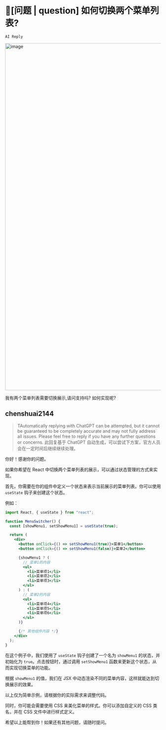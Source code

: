 # 🧐[问题 | question] 如何切换两个菜单列表?

`AI Reply`

<img width="1119" alt="image" src="https://github.com/ant-design/ant-design-pro/assets/124666577/20e9677a-f5b7-4c1e-9b8f-cab490adf7e2">

我有两个菜单列表需要切换展示,请问支持吗? 如何实现呢?

## chenshuai2144

> TAutomatically replying with ChatGPT can be attempted, but it cannot be guaranteed to be completely accurate and may not fully address all issues. Please feel free to reply if you have any further questions or concerns.
> 此回复基于 ChatGPT 自动生成，可以尝试下方案，官方人员会在一定时间后继续继续处理。

你好！感谢你的问题。

如果你希望在 React 中切换两个菜单列表的展示，可以通过状态管理的方式来实现。

首先，你需要在你的组件中定义一个状态来表示当前展示的菜单列表。你可以使用 `useState` 钩子来创建这个状态。

例如：

```jsx
import React, { useState } from "react";

function MenuSwitcher() {
  const [showMenu1, setShowMenu1] = useState(true);

  return (
    <div>
      <button onClick={() => setShowMenu1(true)}>菜单1</button>
      <button onClick={() => setShowMenu1(false)}>菜单2</button>

      {showMenu1 ? (
        // 菜单1的内容
        <ul>
          <li>菜单项1</li>
          <li>菜单项2</li>
          <li>菜单项3</li>
        </ul>
      ) : (
        // 菜单2的内容
        <ul>
          <li>菜单项4</li>
          <li>菜单项5</li>
          <li>菜单项6</li>
        </ul>
      )}

      {/* 其他组件内容 */}
    </div>
  );
}
```

在这个例子中，我们使用了 `useState` 钩子创建了一个名为 `showMenu1` 的状态，并初始化为 `true`。点击按钮时，通过调用 `setShowMenu1` 函数来更新这个状态，从而实现切换菜单的功能。

根据 `showMenu1` 的值，我们在 JSX 中动态渲染不同的菜单内容，这样就能达到切换展示的效果。

以上仅为简单示例，请根据你的实际需求来调整代码。

同时，你可能会需要使用 CSS 来美化菜单的样式。你可以添加自定义的 CSS 类名，并在 CSS 文件中进行样式定义。

希望以上能帮到你！如果还有其他问题，请随时提问。

